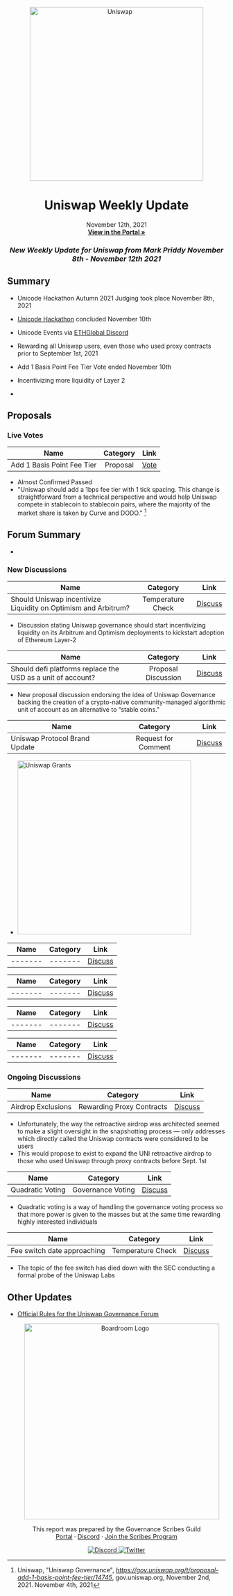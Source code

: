 <p align="center">
  <a href="http://app.boardroom.info/BanklessDAO">
    <img src="https://cryptotesters-images.s3.eu-central-1.amazonaws.com/banner_top_5db6e272ee.jpg" alt="Uniswap" width="400" />
  </a>
  <h1 align="center">Uniswap Weekly Update</h1>
  <p align="center">
    November 12th, 2021
  <br />
  <a href="http://app.boardroom.info/BanklessDAO"><strong>View in the Portal »</strong></a>
  <br />
  </p>
</p>

### <p align="center"> *New Weekly Update for Uniswap from Mark Priddy November 8th - November 12th 2021*





## Summary

- Unicode Hackathon Autumn 2021 Judging took place November 8th, 2021

- [Unicode Hackathon](https://unicode.ethglobal.com/) concluded November 10th

- Unicode Events via [ETHGlobal Discord](https://discord.com/invite/ethglobal)

- Rewarding all Uniswap users, even those who used proxy contracts prior to September 1st, 2021
	
- Add 1 Basis Point Fee Tier Vote ended November 10th

- Incentivizing more liquidity of Layer 2
	
- 

## Proposals

	


	
### Live Votes

| Name          | Category      | Link   |
| ------------- |:-------------:| :-----:|
| Add 1 Basis Point Fee Tier | Proposal | [Vote](https://app.uniswap.org/#/vote/2/9)

- Almost Confirmed Passed
- "Uniswap should add a 1bps fee tier with 1 tick spacing. This change is straightforward from a technical perspective and would help Uniswap compete in stablecoin to stablecoin pairs, where the majority of the market share is taken by Curve and DODO." [^1]
	
[^1]: Uniswap, "Uniswap Governance", *https://gov.uniswap.org/t/proposal-add-1-basis-point-fee-tier/14745*, gov.uniswap.org, November 2nd, 2021. November 4th, 2021

## Forum Summary

- 

### New Discussions


| Name          | Category      | Link   |
| ------------- |:-------------:| :-----:|
| Should Uniswap incentivize Liquidity on Optimism and Arbitrum? | Temperature Check | [Discuss](https://gov.uniswap.org/t/temperature-check-should-uniswap-incentivize-liquidity-on-optimism-and-arbitrum/14804)

- Discussion stating Uniswap governance should start incentivizing liquidity on its Arbitrum and Optimism deployments to kickstart adoption of Ethereum Layer-2
	
| Name          | Category      | Link   |
| ------------- |:-------------:| :-----:|
| Should defi platforms replace the USD as a unit of account? | Proposal Discussion | [Discuss](https://gov.uniswap.org/t/proposal-discussion-should-defi-platforms-replace-the-usd-as-a-unit-of-account/14741)

- New proposal discussion endorsing the idea of Uniswap Governance backing the creation of a crypto-native community-managed algorithmic unit of account as an alternative to “stable coins."
	
| Name          | Category      | Link   |
| ------------- |:-------------:| :-----:|
| Uniswap Protocol Brand Update | Request for Comment | [Discuss](https://gov.uniswap.org/t/uniswap-protocol-brand-update-request-for-comment/14822)	

- <img src="https://aws1.discourse-cdn.com/business6/uploads/uniswap1/original/2X/c/cb017e2794ca88bcd2eb434d273fcbbe22e66ae9.png" alt="Uniswap Grants" width="400" /> 
	
| Name          | Category      | Link   |
| ------------- |:-------------:| :-----:|
|-------| ------- | [Discuss](-------)	
	
	
| Name          | Category      | Link   |
| ------------- |:-------------:| :-----:|
|-------| ------- | [Discuss](-------)	
	
	
| Name          | Category      | Link   |
| ------------- |:-------------:| :-----:|
|-------| ------- | [Discuss](-------)	
	
	
| Name          | Category      | Link   |
| ------------- |:-------------:| :-----:|
|-------| ------- | [Discuss](-------)	
	
	
### Ongoing Discussions


| Name          | Category      | Link   |
| ------------- |:-------------:| :-----:|
| Airdrop Exclusions | Rewarding Proxy Contracts | [Discuss](https://gov.uniswap.org/t/retroactive-airdrop-excludes-proxy-contract-users-e-g-dharma-matcha-etc/1222)   |

- Unfortunately, the way the retroactive airdrop was architected seemed to make a slight oversight in the snapshotting process — only addresses which directly called the Uniswap contracts were considered to be users
- This would propose to exist to expand the UNI retroactive airdrop to those who used Uniswap through proxy contracts before Sept. 1st
	
| Name          | Category      | Link   |
| ------------- |:-------------:| :-----:|
| Quadratic Voting | Governance Voting | [Discuss](https://gov.uniswap.org/t/quadratic-voting/2428)

- Quadratic voting is a way of handling the governance voting process so that more power is given to the masses but at the same time rewarding highly interested individuals
	
| Name          | Category      | Link   |
| ------------- |:-------------:| :-----:|
| Fee switch date approaching | Temperature Check | [Discuss](https://gov.uniswap.org/t/fee-switch-date-approaching-time-to-act/10418)

- The topic of the fee switch has died down with the SEC conducting a formal probe of the Uniswap Labs

## Other Updates

- [Official Rules for the Uniswap Governance Forum](https://gov.uniswap.org/t/uniswap-governance-forum-rules/5142)
  
  
  
  
  <p align="center">
  <a href="http://app.boardroom.info/">
    <img src="https://i.ibb.co/PFcchnQ/boardroom.png" alt="Boardroom Logo" width="450" />
  </a>
</p>

<p align="center">
	This report was prepared by the Governance Scribes Guild
  <br />
  <a href="http://boardroom.info/">Portal</a>
  ·
  <a href="https://discord.com/invite/tgrTFg9">Discord</a>
  ·
  <a href="https://boardroom.mirror.xyz/JHrN8nVy_J4C7Xzj37zoyPANg0ZnNszhWy9YOZHC0lM">Join the Scribes Program</a>
</p>

<p align="center">
  <a href="https://discord.gg/CEZ8WfuK8s">
    <img src="https://img.shields.io/badge/Discord-Join-7289da?style=for-the-badge&logo=discord&logoColor=white" alt="Discord" />
  </a>
  <a href="https://twitter.com/boardroom_info">
    <img src="https://img.shields.io/badge/Twitter-Follow-1da1f2?style=for-the-badge&logo=twitter&logoColor=white" alt="Twitter" />
  </a>
</p>
